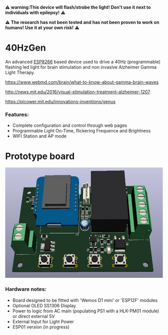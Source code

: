 :warning: **warning:This device will flash/strobe the light!  Don't use it next to individuals with epilepsy!** :warning:

:warning: **The research has not been tested and has not been proven to work on humans! Use it at your own risk!** :warning:

#
# 40HzGen
An advanced [ESP8266](https://en.wikipedia.org/wiki/ESP8266) based device used to drive a 40Hz (programmable) flashing led light for brain stimulation and non invasive Alzheimer Gamma Light Therapy.

https://www.webmd.com/brain/what-to-know-about-gamma-brain-waves

http://news.mit.edu/2016/visual-stimulation-treatment-alzheimer-1207

https://picower.mit.edu/innovations-inventions/genus


### Features:
  * Complete configuration and control through web pages
  * Programmable Light On-Time, flickering Frequence and Brightness 
  * WIFI Station and AP mode
#

# Prototype board

![alt text](https://github.com/oponyx/40HzGen/blob/master/kicad/40Hz.jpg?raw=true "Prototype PCB")

### Hardware notes:
 * Board designed to be fitted with 'Wemos D1 mini' or 'ESP12F' modules
 * Optional OLED SS1306 Display 
 * Power to logic from AC main (populating PS1 with a HLK-PM01 module) or direct external 5V
 * External Input for Light Power 
 * ESP01 version (in progress)

